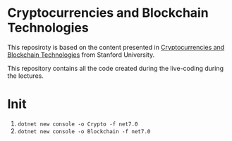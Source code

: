 # Cryptocurrencies and Blockchain Technologies

This reposiroty is based on the content presented in [Cryptocurrencies and Blockchain Technologies](https://cs251.stanford.edu/lectures/lecture1.pdf) from Stanford University.

This repository contains all the code created during the live-coding during the lectures. 

# Init
1. `dotnet new console -o Crypto -f net7.0`
2. `dotnet new console -o Blockchain -f net7.0`